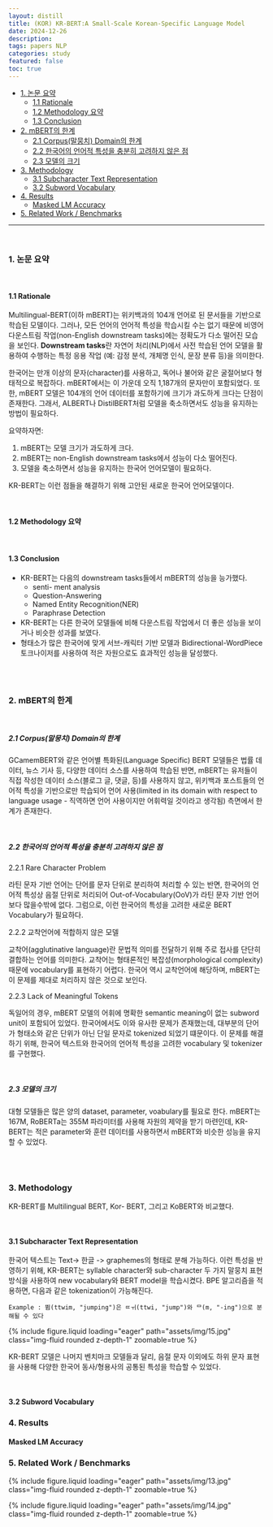 ```yaml
---
layout: distill
title: (KOR) KR-BERT:A Small-Scale Korean-Specific Language Model
date: 2024-12-26
description: 
tags: papers NLP
categories: study
featured: false
toc: true
---
```

- [1. 논문 요약](#1-논문-요약)
  - [1.1 Rationale](#11-rationale)
  - [1.2 Methodology 요약](#12-methodology-요약)
  - [1.3 Conclusion](#13-conclusion)
- [2. mBERT의 한계](#2-mbert의-한계)
    - [2.1 Corpus(말뭉치) Domain의 한계](#21-corpus말뭉치-domain의-한계)
    - [2.2 한국어의 언어적 특성을 충분히 고려하지 않은 점](#22-한국어의-언어적-특성을-충분히-고려하지-않은-점)
    - [2.3 모델의 크기](#23-모델의-크기)
- [3. Methodology](#3-methodology)
  - [3.1 Subcharacter Text Representation](#31-subcharacter-text-representation)
  - [3.2 Subword Vocabulary](#32-subword-vocabulary)
- [4. Results](#4-results)
  - [Masked LM Accuracy](#masked-lm-accuracy)
- [5. Related Work / Benchmarks](#5-related-work--benchmarks)


---

<br>


### 1. 논문 요약

<br>

#### 1.1 Rationale
Multilingual-BERT(이하 mBERT)는 위키백과의 104개 언어로 된 문서들을 기반으로 학습된 모델이다. 그러나, 모든 언어의 언어적 특성을 학습시킬 수는 없기 때문에 비영어 다운스트림 작업(non-English downstream tasks)에는 정확도가 다소 떨어진 모습을 보인다. **Downstream tasks**란 자연어 처리(NLP)에서 사전 학습된 언어 모델을 활용하여 수행하는 특정 응용 작업 (예: 감정 분석, 개체명 인식, 문장 분류 등)을 의미한다.

한국어는 만개 이상의 문자(character)를 사용하고, 독어나 불어와 같은 굴절어보다 형태적으로 복잡하다. mBERT에서는 이 가운데 오직 1,187개의 문자만이 포함되었다. 또한, mBERT 모델은 104개의 언어 데이터를 포함하기에 크기가 과도하게 크다는 단점이 존재한다. 그래서, ALBERT나 DistilBERT처럼 모델을 축소하면서도 성능을 유지하는 방법이 필요하다.

요약하자면: 

1. mBERT는 모델 크기가 과도하게 크다.
2. mBERT는 non-English downstream tasks에서 성능이 다소 떨어진다.
3. 모델을 축소하면서 성능을 유지하는 한국어 언어모델이 필요하다.

KR-BERT는 이런 점들을 해결하기 위해 고안된 새로운 한국어 언어모델이다.

<br>

#### 1.2 Methodology 요약


<br>

#### 1.3 Conclusion

- KR-BERT는 다음의 downstream tasks들에서 mBERT의 성능을 능가했다.
  - senti- ment analysis
  - Question-Answering
  - Named Entity Recognition(NER)
  - Paraphrase Detection
- KR-BERT는 다른 한국어 모델들에 비해 다운스트림 작업에서 더 좋은 성능을 보이거나 비슷한 성과를 보였다.
- 형태소가 많은 한국어에 맞게 서브-캐릭터 기반 모델과 Bidirectional-WordPiece 토크나이저를 사용하여 적은 자원으로도 효과적인 성능을 달성했다.

<br>
<br>


### 2. mBERT의 한계

<br>

##### 2.1 Corpus(말뭉치) Domain의 한계
GCamemBERT와 같은 언어별 특화된(Language Specific) BERT 모델들은 법률 데이터, 뉴스 기사 등, 다양한 데이터 소스를 사용하여 학습된 반면, mBERT는 유저들이 직접 작성한 데이터 소스(블로그 글, 댓글, 등)를 사용하지 않고, 위키백과 포스트들의 언어적 특성을 기반으로만 학습되어 언어 사용(limited in its domain with respect to language usage - 직역하면 언어 사용이지만 어휘력일 것이라고 생각됨) 측면에서 한계가 존재한다.

<br>

##### 2.2 한국어의 언어적 특성을 충분히 고려하지 않은 점

2.2.1 Rare Character Problem

라틴 문자 기반 언어는 단어를 문자 단위로 분리하여 처리할 수 있는 반면, 한국어의 언어적 특성상 음절 단위로 처리되어 Out-of-Vocabulary(OoV)가 라틴 문자 기반 언어보다 많을수밖에 없다. 그럼으로, 이런 한국어의 특성을 고려한 새로운 BERT Vocabulary가 필요하다.

2.2.2 교착언어에 적합하지 않은 모델

교착어(agglutinative language)란 문법적 의미를 전달하기 위해 주로 접사를 단단히 결합하는 언어를 의미한다. 교착어는 형태론적인 복잡성(morphological complexity) 때문에 vocabulary를 표현하기 어렵다. 한국어 역시 교착언어에 해당하며, mBERT는 이 문제를 제대로 처리하지 않은 것으로 보인다.

2.2.3 Lack of Meaningful Tokens

독일어의 경우, mBERT 모델의 어휘에 명확한 semantic meaning이 없는 subword unit이 포함되어 있었다. 한국어에서도 이와 유사한 문제가 존재했는데, 대부분의 단어가 형태소와 같은 단위가 아닌 단일 문자로 tokenized 되었기 떄문이다. 이 문제를 해결하기 위해, 한국어 텍스트와 한국어의 언어적 특성을 고려한 vocabulary 및 tokenizer를 구현했다.

<br>

##### 2.3 모델의 크기
대형 모델들은 많은 양의 dataset, parameter, voabulary를 필요로 한다. mBERT는 167M, RoBERTa는 355M 파라미터를 사용해 자원의 제약을 받기 마련인데, KR-BERT는 적은 parameter와 훈련 데이터를 사용하면서 mBERT와 비슷한 성능을 유지할 수 있었다.

<br>
<br>


### 3. Methodology


KR-BERT를 Multilingual BERT, Kor- BERT, 그리고 KoBERT와 비교했다.

<br>

#### 3.1 Subcharacter Text Representation

한국어 텍스트는 Text-> 한글 -> graphemes의 형태로 분해 가능하다. 이런 특성을 반영하기 위해, KR-BERT는 syllable character와 sub-character 두 가지 말뭉치 표현 방식을 사용하여 new vocabulary와 BERT model을 학습시켰다. BPE 알고리즘을 적용하면, 다음과 같은 tokenization이 가능해진다.

`Example : 뜀(ttwim, "jumping")은 ㄸㅟ(ttwi, "jump")와 ᄆ(m, "-ing")으로 분해될 수 있다`

{% include figure.liquid loading="eager" path="assets/img/15.jpg" class="img-fluid rounded z-depth-1" zoomable=true %}

KR-BERT 모델은 나머지 벤치마크 모델들과 달리, 음절 문자 이외에도 하위 문자 표현을 사용해 다양한 한국어 동사/형용사의 공통된 특성을 학습할 수 있었다.

<br>

#### 3.2 Subword Vocabulary

### 4. Results

#### Masked LM Accuracy

### 5. Related Work / Benchmarks

{% include figure.liquid loading="eager" path="assets/img/13.jpg" class="img-fluid rounded z-depth-1" zoomable=true %}

{% include figure.liquid loading="eager" path="assets/img/14.jpg" class="img-fluid rounded z-depth-1" zoomable=true %}

